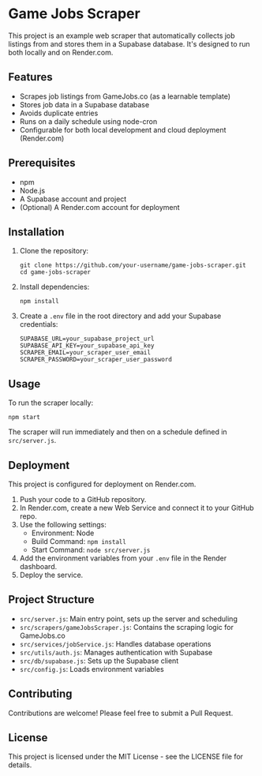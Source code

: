 # Game Jobs Scraper

This project is an example web scraper that automatically collects job listings from and stores them in a Supabase database. It's designed to run both locally and on Render.com.

## Features

- Scrapes job listings from GameJobs.co (as a learnable template)
- Stores job data in a Supabase database
- Avoids duplicate entries
- Runs on a daily schedule using node-cron
- Configurable for both local development and cloud deployment (Render.com)

## Prerequisites

- npm
- Node.js
- A Supabase account and project
- (Optional) A Render.com account for deployment

## Installation

1. Clone the repository:
   ```
   git clone https://github.com/your-username/game-jobs-scraper.git
   cd game-jobs-scraper
   ```

2. Install dependencies:
   ```
   npm install
   ```

3. Create a `.env` file in the root directory and add your Supabase credentials:
   ```
   SUPABASE_URL=your_supabase_project_url
   SUPABASE_API_KEY=your_supabase_api_key
   SCRAPER_EMAIL=your_scraper_user_email
   SCRAPER_PASSWORD=your_scraper_user_password
   ```

## Usage

To run the scraper locally:

```
npm start
```

The scraper will run immediately and then on a schedule defined in `src/server.js`.

## Deployment

This project is configured for deployment on Render.com.

1. Push your code to a GitHub repository.
2. In Render.com, create a new Web Service and connect it to your GitHub repo.
3. Use the following settings:
   - Environment: Node
   - Build Command: `npm install`
   - Start Command: `node src/server.js`
4. Add the environment variables from your `.env` file in the Render dashboard.
5. Deploy the service.

## Project Structure

- `src/server.js`: Main entry point, sets up the server and scheduling
- `src/scrapers/gameJobsScraper.js`: Contains the scraping logic for GameJobs.co
- `src/services/jobService.js`: Handles database operations
- `src/utils/auth.js`: Manages authentication with Supabase
- `src/db/supabase.js`: Sets up the Supabase client
- `src/config.js`: Loads environment variables

## Contributing

Contributions are welcome! Please feel free to submit a Pull Request.

## License

This project is licensed under the MIT License - see the LICENSE file for details.
